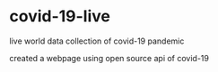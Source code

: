 # covid-19-live
live world data collection of covid-19 pandemic

created a webpage using open source api of covid-19 
